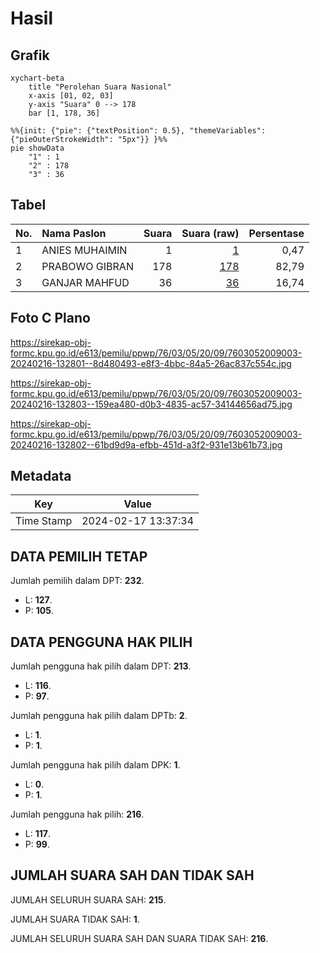 # Hasil

## Grafik

```mermaid
xychart-beta
    title "Perolehan Suara Nasional"
    x-axis [01, 02, 03]
    y-axis "Suara" 0 --> 178
    bar [1, 178, 36]
```

```mermaid
%%{init: {"pie": {"textPosition": 0.5}, "themeVariables": {"pieOuterStrokeWidth": "5px"}} }%%
pie showData
    "1" : 1
    "2" : 178
    "3" : 36
```

## Tabel

| No. | Nama Paslon    | Suara | Suara (raw) | Persentase |
|:--- |:-------------- | -----:| -----------:| ----------:|
| 1   | ANIES MUHAIMIN | 1     | [1][p-1]    | 0,47       |
| 2   | PRABOWO GIBRAN | 178   | [178][p-2]  | 82,79      |
| 3   | GANJAR MAHFUD  | 36    | [36][p-3]   | 16,74      |


[p-1]: https://github.com/gigit-pemilu/pemilu-2024/blob/main/pilpres/hitung-suara/sub/76-sulawesi-barat/sub/03-mamasa/sub/05-tabulahan/sub/2009-burana/sub/003-tps/sub/paslon-1.txt
[p-2]: https://github.com/gigit-pemilu/pemilu-2024/blob/main/pilpres/hitung-suara/sub/76-sulawesi-barat/sub/03-mamasa/sub/05-tabulahan/sub/2009-burana/sub/003-tps/sub/paslon-2.txt
[p-3]: https://github.com/gigit-pemilu/pemilu-2024/blob/main/pilpres/hitung-suara/sub/76-sulawesi-barat/sub/03-mamasa/sub/05-tabulahan/sub/2009-burana/sub/003-tps/sub/paslon-3.txt

## Foto C Plano

https://sirekap-obj-formc.kpu.go.id/e613/pemilu/ppwp/76/03/05/20/09/7603052009003-20240216-132801--8d480493-e8f3-4bbc-84a5-26ac837c554c.jpg

https://sirekap-obj-formc.kpu.go.id/e613/pemilu/ppwp/76/03/05/20/09/7603052009003-20240216-132803--159ea480-d0b3-4835-ac57-34144656ad75.jpg

https://sirekap-obj-formc.kpu.go.id/e613/pemilu/ppwp/76/03/05/20/09/7603052009003-20240216-132802--61bd9d9a-efbb-451d-a3f2-931e13b61b73.jpg


## Metadata

| Key        | Value               |
| ---------- | ------------------- |
| Time Stamp | 2024-02-17 13:37:34 |


## DATA PEMILIH TETAP

Jumlah pemilih dalam DPT: **232**.
 * L: **127**.
 * P: **105**.

## DATA PENGGUNA HAK PILIH

Jumlah pengguna hak pilih dalam DPT: **213**.
 * L: **116**.
 * P: **97**.

Jumlah pengguna hak pilih dalam DPTb: **2**.
 * L: **1**.
 * P: **1**.

Jumlah pengguna hak pilih dalam DPK: **1**.
 * L: **0**.
 * P: **1**.

Jumlah pengguna hak pilih: **216**.
 * L: **117**.
 * P: **99**.

## JUMLAH SUARA SAH DAN TIDAK SAH

JUMLAH SELURUH SUARA SAH: **215**.

JUMLAH SUARA TIDAK SAH: **1**.

JUMLAH SELURUH SUARA SAH DAN SUARA TIDAK SAH: **216**.


